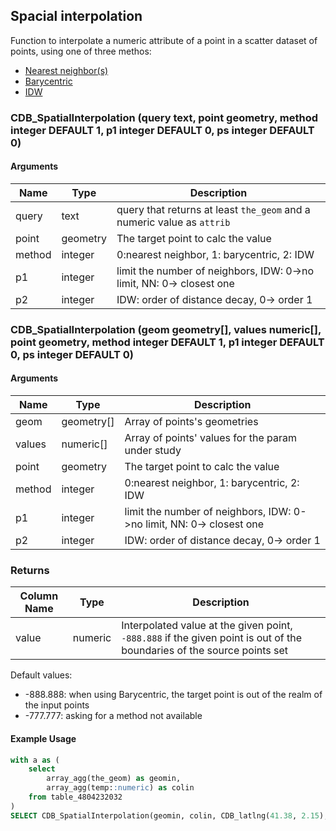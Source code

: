 ## Spacial interpolation

Function to interpolate a numeric attribute of a point in a scatter dataset of points, using one of three methos:

* [Nearest neighbor(s)](https://en.wikipedia.org/wiki/Nearest-neighbor_interpolation)
* [Barycentric](https://en.wikipedia.org/wiki/Barycentric_coordinate_system)
* [IDW](https://en.wikipedia.org/wiki/Inverse_distance_weighting)

### CDB_SpatialInterpolation (query text, point geometry, method integer DEFAULT 1, p1 integer DEFAULT 0, ps integer DEFAULT 0)

#### Arguments

| Name | Type | Description |
|------|------|-------------|
| query   | text | query that returns at least `the_geom` and a numeric value as `attrib` |
| point   | geometry | The target point to calc the value |
| method   | integer     | 0:nearest neighbor, 1: barycentric, 2: IDW|
| p1   | integer     | limit the number of neighbors, IDW: 0->no limit, NN: 0-> closest one|
| p2   | integer     | IDW: order of distance decay, 0-> order 1|

### CDB_SpatialInterpolation (geom geometry[], values numeric[], point geometry, method integer DEFAULT 1, p1 integer DEFAULT 0, ps integer DEFAULT 0)

#### Arguments

| Name | Type | Description |
|------|------|-------------|
| geom   | geometry[]  | Array of points's geometries |
| values | numeric[]   | Array of points' values for the param under study|
| point   | geometry | The target point to calc the value |
| method   | integer     | 0:nearest neighbor, 1: barycentric, 2: IDW|
| p1   | integer     | limit the number of neighbors, IDW: 0->no limit, NN: 0-> closest one|
| p2   | integer     | IDW: order of distance decay, 0-> order 1|

### Returns

| Column Name | Type | Description |
|-------------|------|-------------|
| value  | numeric | Interpolated value at the given point, `-888.888` if the given point is out of the boundaries of the source points set |

Default values:
* -888.888: when using Barycentric, the target point is out of the realm of the input points
* -777.777: asking for a method not available

#### Example Usage

```sql
with a as (
    select
        array_agg(the_geom) as geomin,
        array_agg(temp::numeric) as colin
    from table_4804232032
)
SELECT CDB_SpatialInterpolation(geomin, colin, CDB_latlng(41.38, 2.15),1) FROM a;
```
